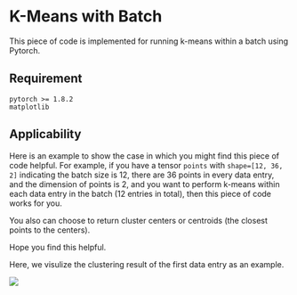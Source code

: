 # K-Means with Batch

This piece of code is implemented for running k-means within a batch using Pytorch.

## Requirement
```
pytorch >= 1.8.2
matplotlib
```

## Applicability

Here is an example to show the case in which you might find this piece of code helpful. For example, if you have a tensor `points` with `shape=[12, 36, 2]` indicating the batch size is 12, there are 36 points in every data entry, and the dimension of points is 2, and you want to perform k-means within each data entry in the batch (12 entries in total), then this piece of code works for you.

You also can choose to return cluster centers or centroids (the closest points to the centers).

Hope you find this helpful.

Here, we visulize the clustering result of the first data entry as an example.

![](assets/overview.png)
